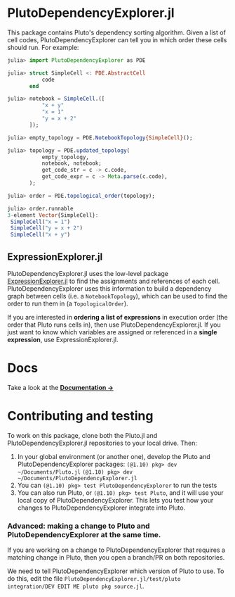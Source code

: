 # PlutoDependencyExplorer.jl

This package contains Pluto's dependency sorting algorithm. Given a list of cell codes, PlutoDependencyExplorer can tell you in which order these cells should run. For example:

```julia
julia> import PlutoDependencyExplorer as PDE

julia> struct SimpleCell <: PDE.AbstractCell
           code
       end

julia> notebook = SimpleCell.([
           "x + y"
           "x = 1"
           "y = x + 2"
       ]);

julia> empty_topology = PDE.NotebookTopology{SimpleCell}();

julia> topology = PDE.updated_topology(
           empty_topology,
           notebook, notebook;
           get_code_str = c -> c.code,
           get_code_expr = c -> Meta.parse(c.code),
       );

julia> order = PDE.topological_order(topology);

julia> order.runnable
3-element Vector{SimpleCell}:
 SimpleCell("x = 1")
 SimpleCell("y = x + 2")
 SimpleCell("x + y")
```

## ExpressionExplorer.jl

PlutoDependencyExplorer.jl uses the low-level package [ExpressionExplorer.jl](https://github.com/JuliaPluto/expressionexplorer.jl) to find the assignments and references of each cell. PlutoDependencyExplorer uses this information to build a dependency graph between cells (i.e. a `NotebookTopology`), which can be used to find the order to run them in (a `TopologicalOrder`).

If you are interested in **ordering a list of expressions** in execution order (the order that Pluto runs cells in), then use PlutoDependencyExplorer.jl. If you just want to know which variables are assigned or referenced in a **single expression**, use ExpressionExplorer.jl.

# Docs
Take a look at the [**Documentation →**](https://plutojl.org/en/docs/plutodependencyexplorer/)

# Contributing and testing

To work on this package, clone both the Pluto.jl and PlutoDependencyExplorer.jl repositories to your local drive. Then:

1. In your global environment (or another one), develop the Pluto and PlutoDependencyExplorer packages: 
    `(@1.10) pkg> dev ~/Documents/Pluto.jl`
    `(@1.10) pkg> dev ~/Documents/PlutoDependencyExplorer.jl`
2. You can `(@1.10) pkg> test PlutoDependencyExplorer` to run the tests
3. You can also run Pluto, or `(@1.10) pkg> test Pluto`, and it will use your local copy of PlutoDependencyExplorer. This lets you test how your changes to PlutoDependencyExplorer integrate into Pluto.

### Advanced: making a change to Pluto and PlutoDependencyExplorer at the same time.

If you are working on a change to PlutoDependencyExplorer that requires a matching change in Pluto, then you open a branch/PR on both repositories. 

We need to tell PlutoDependencyExplorer which version of Pluto to use. To do this, edit the file `PlutoDependencyExplorer.jl/test/pluto integration/DEV EDIT ME pluto pkg source.jl`.


